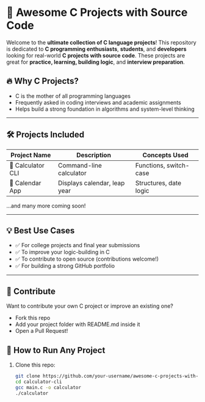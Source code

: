 # 🚀 Awesome C Projects with Source Code

Welcome to the **ultimate collection of C language projects**! This repository is dedicated to **C programming enthusiasts**, **students**, and **developers** looking for real-world **C projects with source code**. These projects are great for **practice, learning, building logic**, and **interview preparation**.

## 🔥 Why C Projects?

- C is the mother of all programming languages
- Frequently asked in coding interviews and academic assignments
- Helps build a strong foundation in algorithms and system-level thinking

---

## 🛠️ Projects Included

| Project Name | Description | Concepts Used |
|--------------|-------------|----------------|
| 🧮 Calculator CLI | Command-line calculator | Functions, switch-case |
| 📅 Calendar App | Displays calendar, leap year | Structures, date logic |

...and many more coming soon!

---

## 💡 Best Use Cases
- ✅ For college projects and final year submissions
- ✅ To improve your logic-building in C
- ✅ To contribute to open source (contributions welcome!)
- ✅ For building a strong GitHub portfolio

---

## 🤝 Contribute
Want to contribute your own C project or improve an existing one?
- Fork this repo
- Add your project folder with README.md inside it
- Open a Pull Request!


## 📌 How to Run Any Project

1. Clone this repo:
   ```bash
   git clone https://github.com/your-username/awesome-c-projects-with-source-code
   cd calculator-cli
   gcc main.c -o calculator
   ./calculator


